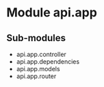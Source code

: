 Module api.app
==============

Sub-modules
-----------
* api.app.controller
* api.app.dependencies
* api.app.models
* api.app.router